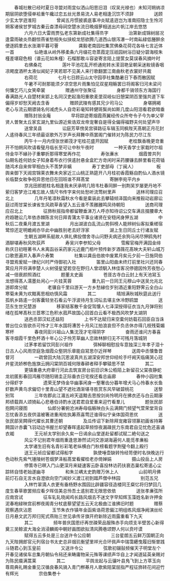 <!-- { "loadSidebar": true } -->
　　春城社散已经时夏日寻盟对雨宜似洒山阳思旧泪（叹吴光禄也）未知河朔纳凉期层阴欲堕侵单袷重午纔过恋五丝光景易流人易老相逢沉饮不须辞
　　
　　送顾少玄太学逰淮阳
　　
　　曾闻五月惯披裘底事冲炎赋逺逰岂为淮南招隐士生怜河朔客诸侯甘罗城古秦云杳漂母祠空楚水流日晩烟萝相送出片帆江岸去悠悠
　　
　　六月六日大雷雨贾弘老东第新成社集得烝字
　　
　　治第新成锦树层况逢雷雨破炎烝翻惊燕雀愁相失似挟蛟龙怒欲腾几道西山银泻瀑一时南畆緑低塍醉余便逐鸥羣去水涨潮平暮可罾
　　
　　龚毅老南园社集赏佛桑花荷花各咏七言近体一首
　　
　　仙艳谁从岭外移柔条六月缀花竒蒸霞定压祇园树浴日疑分碧海枝朱槿差堪窥色相（谱云花如朱槿）石榴那敢斗容姿寄言陌上提筐女莫误春风摘叶时
　　
　　右佛桑花
　　
　　莲叶平池花乱开桥通宛转水潆洄艳呈朝采迷籹镜香咽凉飔度酒杯太液似闻妃子笑若耶不见美人来行歌翻罢江南曲秋老衣裳好共裁
　　
　　右荷花
　　
　　七月七日顾云山太守园亭社集酷暑日下舂而散因赋
　　
　　午暑不可耐那能须夕凉空思片雨集怕见双星翔觞罢日将阁客归河未梁问何慵乞巧儿女笑牵裳
　　
　　赠通州守张聚征
　　
　　身都千骑领东方海国行春满路光人自楚材来郢上名同汉吏起渔阳重歌麦垄双岐似旧憩棠阴百里强共道下车偏得岁却愁天阙去含香
　　
　　赠顾武陵有感其兄少司马公
　　
　　身堪拥褐老心与流云期骠骑名何减虎头人自竒彩毫知转健斑鬓尚如斯几度山阳泪看君欲暗垂
　　
　　赠陈封翁全庵
　　
　　早将踪迹寄烟霞燕翼经传众所夸令子今为单父宰贤人曽聚太丘家玄湖九里仙源近紫诰双龙帝宠奢自是得全偏得福野夫何处望声华
　　
　　送曾吴县
　　
　　讼庭芳草傍吴宫驿路征车辑玉同枫陛天髙朝正月花封人逺待春风三年绩最讴歌外万岁声长拜舞中燕罢阁门催转对为陈民力尽江东
　　
　　丙午十一月内侄张世卿茂才宅桂花盛开因赋
　　
　　老桂飘香晚更竒重开不怕朔风吹请看璧月临长至可让中秋午夜时
　　
　　一种天香学士家栽时尔祖侍金华不縁孙子重攀折那得寒堂再作花
　　
　　寿张亷水
　　
　　烟霞曽共列仙期名姓何妨女子知身着布衣行侠逺肘悬金盒贮方竒闲时采药腰镰去醉里看花荷锸随鸿术自来侔宰相白头不羡梦非螭
　　
　　寿丁吏部母（丁闽人）
　　
　　板舆亲御下天阊宫锦莱衣舞未央家近三山桃正熟筵开八月桂初香霞觞自酌仙人酒水镜长临婺女籹争祝异恩他日在回班谁不拜髙堂
　　
　　寄酬李宛平内乡
　　
　　京兆田郎题柱名相逢我未厌承明几陪韦杜春同醉一别荆吴岁屡更丹地不萦归客梦沧江难忘故人情尺书传字来何处愁听流莺树里声
　　
　　送林司理应召北上
　　
　　几年丹笔凛秋霜秋水今看是槖装此去攀辕倾泽国向来推毂动岩廊讼庭过雨甘棠长谏省生风疏草香望入五云谁不羡雝雝鸣凤待朝阳
　　
　　送商司理应召北上
　　
　　征斾秋摇指帝都留鞭垂涕万人呼亦知待诏公交车满且掇腰章大府趋聴讼几年依赤棘陈言何日拜青蒲太平事业诸贤在安穏闲身狎五湖
　　
　　中秋后二夜乗月渡五里湖
　　
　　月出湖波白乱流山势斜榜人能辨树仙客拟乗槎宿鹭惊还定明蟾阙亦华此中幽胜别老去好浮家
　　
　　湖上生日同丘士行诸友赋
　　
　　生朝五湖畔系艇故人俱礼佛投僧舍寻山问野夫病还余狗马闲尽狎鸥鳬村酒聊堪寿秋风吹荻芦
　　
　　寿吴兴李参知父母
　　
　　雪廨官梅开满园金绯称庆日初暄著书人未离函谷采药家元近鹿门栢叶预传新岁酒薇花髙映大夫轩山城万口歌恩遍并入春声介寿繁
　　
　　社集以龚岳伯故中废累月矣元夕前一日施冏伯寻盟焉爰赋一律纪兴时严侍御初入社
　　
　　笛里山阳曲未终灯前里社兴还同春蓂应月开将满李楚人火树侵星望若空在野归人曾颂駉入林佳客况停骢因怜芳夜愁心减一倍衰颜照酒红
　　
　　题董太史画
　　
　　苍厓古寺白云封上有天池冩玉龙想得髙人濡墨处闲心一片挂芙蓉
　　
　　重九前一日同王元穆山中送吴允兆北游即席分赋
　　
　　老骥自千里曰游天一方乡愁縁俭岁别酒近重阳野霁云全白山寒菊未黄为欢黯离思相劝慎风霜
　　
　　其二
　　
　　晴旭满秋城秋筵此送行孤帆乡路逺一剑客囊轻坐石看云午浮波待月生词坛去堪主休冷野鸥盟
　　
　　送范东生世兄楚游
　　
　　移家结客散千金促驾懐人七泽深授得征衣当九月弹将别绪在孤琴髙秋兰茝寒江色积水菰芦故国心回首白云看不极西风吹梦太湖阴
　　
　　送邑丞郭汉虹还益阳
　　
　　上书不达赋归来空槖何妨载石回臣自当诛曽出位众皆欲杀可怜才三年水国将漕苦十月风江拍浪哀但不负丞休亦得几枝残菊媚寒杯
　　
　　春夜同彭兴祖山人集沈茂才宅得阴字
　　
　　奋雨还谁问方春喜客寻烟霞千里色杯酒十年心公子怜芳草幽人恋故林醉归无不可残月落城阴
　　
　　过茅孝若留饮同彭兴祖作
　　
　　弭棹聊相慰投车意独深三年孝子泪十日古人心风雨空庭急烟霞众壑阴乐章能自冩思尔近祥琴
　　
　　送周中丞懐鲁晋督河
　　
　　一疏曾回大陆沉恩波真共五湖深安邦世仰经纶手吁阙天临痛哭心冠弁星流娇栁色旌旗云拥闪棠阴百城何限春耕者释手攀辕思不禁
　　
　　其二
　　
　　更镇重悬大府章行河此去筑宣房台前旧识朱公栢陌上新留召父棠夜静蛇龙初匿影春回鸿雁尽随阳锡圭正际垂衣日宅揆还看总庙廊
　　
　　春仲小园社集分得虾字
　　
　　遗荣无梦侍金华幽事闲身一壑奢齿分暮年增犬马心怜春水长鱼虾数声黄鸟求偏切十里青山望不遮社酒渐堪寻胜赏东风早破碧桃花
　　
　　送黎别驾
　　
　　三年佐郡此江湄五岭天遥黯去思按剑尚怜明月在拂衣还与白云期康邦绩载舆人颂猗畆心悲巷伯诗酌水送君君自爱重来迎竹看羣儿
　　
　　题张民部抱闗问寝图
　　
　　仙郎分署俯沧洲寿母临觞映白头云满闗门频望气萱荣堂背自忘忧香添五夜供温被箸进重闱佐执筹燕喜莺迁谁得似宁亲体国荷恩优
　　
　　送张民部吴闗得代擢长其曹还朝
　　
　　及瓜传诏下新除拜宠雍容领篆初画省持筹闗国计赤囊飞羽动边书握兰却望春晖逺起草频惊夜漏疎民力东南君自见忧危还喜诵衣袽
　　
　　王元祯太学别余久矣一日谒余山堂遂赴留都试赋二絶句送之
　　
　　风尘不记别君年烟雨重逢思渺然试问交游湖海遍何人能觅孝亷船
　　
　　太学诸生旧有名青衫彩笔老纵横白门秋榜看题字荆璧今翻上殿行
　　
　　送王元祯应留都试得船字
　　
　　孰使唾壶缺转怜经笥便时名快晚达行色动秋先紫气锺陵树苍烟梦泽船髙堂看擢桂老亦倚婵娟
　　
　　摄山投岳上人房
　　
　　停策寺已暝入门山更深月来疑速客云卧喜投林访药扶衰态巢松寄逺心尘踪转自惜老始遂幽寻
　　
　　和朱兰嵎太史韵赠万休上人
　　
　　山前明月佛前灯石自无言水自澄欲向空门闻妙义渡江初到踏芦僧中林园
　　
　　别范五兄
　　
　　入林竹翠滴人衣更有垂杨野水围园比辟疆容径造楼同王粲忆将归梦回几度生春草歌罢频应看夕晖信美总怜吾土逺别君无限思依依
　　
　　送张孝亷弦所应南宫试
　　
　　征车轧轧晓闻鸡长路风烟去不迷文字早知辉玉藻姓名新许押金泥春袍緑映宫前栁夜阁青分杖底藜望望五云天北极曲江谁拂旧时题
　　
　　赠蔡观察遇庆沾恩
　　
　　玉节朱衣作镇年金函紫诰荷恩偏江明组练风烟净阙演丝纶日月悬文武万邦归宪式燕贻三世见承传牙旗开府新除近雨露重看下九天
　　
　　其二
　　
　　频年普庆国恩纡再世疎荣品服殊赤手向烦支半壁苦心新得奠三吴鲸波大海全消浸麟阁中朝好画图欲拟清风腾巷颂野人何以贲吁谟
　　
　　赋得五云多处是三台送许令公应朝
　　
　　三台星朗五云鲜万国朝正向九天陛拥郎官元列宿台书太史总非烟玑衡望里祥光合环佩声中瑞霭纒曳履旧惭曽践斗随君心到玉皇前
　　
　　又送许令公
　　
　　弦歌初辍鼔频催天子明堂左个开春见诸侯车总集月朝仙令舄还来畴庸物采元殊等课绩声华自上才闻道延英亲赐对为陈民瘼满蒿莱
　　
　　其二
　　
　　平舆龙起与云骧叶县鳬飞到上方萃玉向尊周典礼赐金重见汉循良春风骑入青门栁朞月人歌紫陌棠屈指严程征斾转花间迎竹有辉光
　　
　　宗伯集巻十 
　　
